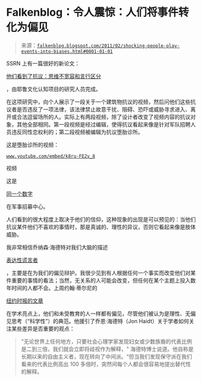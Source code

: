 <!--yml

category: 未分类

日期：2024-05-12 21:08:33

-->

# Falkenblog：令人震惊：人们将事件转化为偏见

> 来源：[`falkenblog.blogspot.com/2011/02/shocking-people-play-events-into-biases.html#0001-01-01`](http://falkenblog.blogspot.com/2011/02/shocking-people-play-events-into-biases.html#0001-01-01)

SSRN 上有一篇很好的新论文：

[他们看到了抗议：思维不宽容和言行区分](http://papers.ssrn.com/sol3/papers.cfm?abstract_id=1755706)

，由耶鲁文化认知项目的研究人员完成。

在这项研究中，向个人展示了一段关于一个建筑物抗议的视频，然后问他们这些抗议者是否违反了一项法律，该法律禁止故意干扰、阻碍、恐吓或威胁寻求进入、离开或合法逗留场所的人。实际上有两段视频，除了设计者改变了视频内容的抗议对象，其他全部相同。第一段视频是经过编辑，使得抗议看起来像是针对军队招聘人员违反同性恋权利的；第二段视频被编辑为抗议堕胎诊所。

这是堕胎诊所的视频：

[`www.youtube.com/embed/k8ru-FE2v_8`](http://www.youtube.com/embed/k8ru-FE2v_8)

视频

这是

[同一个数字](http://www.youtube.com/watch?v=X3PJACpL53k)

在军事招募中心。

人们看到的很大程度上取决于他们的信仰，这种现象的出现是可以预见的：当他们抗议某件他们不喜欢的事情时，那是真诚的、理性的异议，否则它看起来像是肢体威胁。

我非常相信乔纳森·海德特对我们大脑的描述

[表达性谎言者](http://falkenblog.blogspot.com/2009/01/risk-and-return-confabulations.html)

，主要是在为我们的偏见辩护。我很少见到有人根据任何一个事实而改变他们对某件重要的事情的看法；当然，无关系的人可能会改变，但任何在某个主题上投入数年时间的人都不会。上周约翰·蒂尔尼的

[纽约时报的文章](http://www.nytimes.com/2011/02/08/science/08tier.html?_r=2&ref=science)

在学术亮点上，他们和未受教育的人一样都有偏见，尽管他们被认为是理性、无偏见思考（“科学性”）的典范。他援引了乔恩·海德特（Jon Haidt）关于学者如何关注某些差异是否重要的观点：

> "无论世界上任何地方，只要社会心理学家发现妇女或少数族裔的代表比例是二到三倍，我们就会立即将歧视作为解释，" 海德特博士说道。他自称是长期以来的自由主义者，现在转向了中间派。“但当我们发现保守派在我们看来的代表比例高出 100 多倍时，突然间每个人都会很容易地提出替代性的解释。
